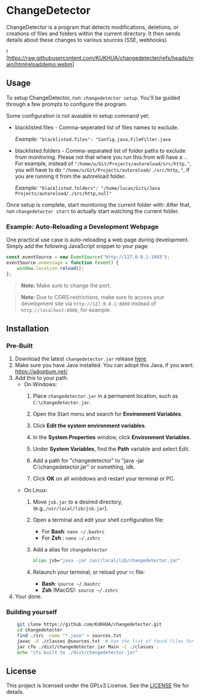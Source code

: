# ChangeDetector

ChangeDetector is a program that detects modifications, deletions, or creations of files and folders within the current directory. It then sends details about these changes to various sources (SSE, webhooks)

![https://raw.githubusercontent.com/KUKHUA/changedetecter/refs/heads/main/htmlreloaddemo.webm]

## Usage
To setup ChangeDetector, run: `changedetector setup`. You'll be guided through a few prompts to configure the program.

Some configuration is not avaiable in setup command yet:
* blacklisted.files - Comma-seperated list of files names to exclude.
 
    *Example:*  `"blacklisted.files": "Config.java,FileFilter.java`
* blacklisted.folders - Comma-separated list of folder paths to exclude from monitoring. Please not that where you run this from will have a `.`. For example, instead of `"/home/u/Git/Projects/autoreload/src/http,"`, you will have to do `"/home/u/Git/Projects/autoreload/./src/http,"`, if you are running it from the autoreload folder.

    *Example:* `"blacklisted.folders": "/home/lucas/Gits/Java Projects/autoreload/./src/http,null"`


Once setup is complete, start monitoring the current folder with:
After that, run `changedetector start` to actually start watching the current folder.

### Example: Auto-Reloading a Development Webpage

One practical use case is auto-reloading a web page during development. Simply add the following JavaScript snippet to your page:
```javascript
const eventSource = new EventSource("http://127.0.0.1:1993");
eventSource.onmessage = function (event) {
    window.location.reload();
};

```
> **Note:** Make sure to change the port.

>  **Note:** Due to CORS restrictions, make sure to access your development site via `http://127.0.0.1:8080` instead of `http://localhost:8080`, for example.


## Installation
### Pre-Built
1. Download the latest `changedetector.jar` release [here](https://github.com/KUKHUA/changedetecter/releases).
3. Make sure you have Java installed. You can adopt this Java, if you want. https://adoptium.net/
2. Add this to your path.
    * On Windows:
        1.  Place `changedetector.jar` in a permanent location, such as `C:\changedetector.jar`.

        2.  Open the Start menu and search for **Environment Variables**.

        3.  Click **Edit the system environment variables**.

        4.  In the **System Properties** window, click **Environment Variables**.

        5.  Under **System Variables**, find the **Path** variable and select Edit.

        6. Add a path for "changedetector" to "java -jar C:\changedetector.jar" or something, idk.

        7.  Click **OK** on all winbdows and restart your terminal or PC.
    * On Linux:
        1.  Move `jsb.jar` to a desired directory, (e.g.,`/usr/local/lib/jsb.jar`).

        2.  Open a terminal and edit your shell configuration file:
            * For **Bash**: `nano ~/.bashrc`
            * For **Zsh** : `nano ~/.zshrc`

        3. Add a alias for `changedetector`
            ```bash
            alias jsb="java -jar /usr/local/lib/changedetector.jar"
            ```

        4. Relaunch your terminal, or reload your `rc` file:
            *  **Bash**: `source ~/.bashrc `
            *  **Zsh** (MacOS): `source ~/.zshrc` 
3. Your done.

### Building yourself
```bash
    git clone https://github.com/KUKHUA/changedetecter.git
    cd changedetecter
    find ./src -name "*.java" > sources.txt
    javac -d ./classes @sources.txt  # Use the list of found files for compilation
    jar cfe ./dist/changedetector.jar Main -C ./classes .
    echo "its built to ./dist/changedetector.jar"
````

## License

This project is licensed under the GPLv3 License. See the [LICENSE](#) file for details.
